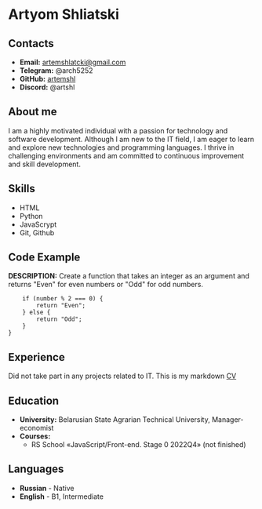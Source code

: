 # Artyom Shliatski
## Contacts
* __Email:__ artemshlatcki@gmail.com
* __Telegram:__ @arch5252
* __GitHub:__ [artemshl](https://github.com/artemshl)
* __Discord:__ @artshl
## About me
I am a highly motivated individual with a passion for technology and software development. Although I am new to the IT field, I am eager to learn and explore new technologies and programming languages. I thrive in challenging environments and am committed to continuous improvement and skill development.
## Skills
*  HTML
*   Python
*   JavaScrypt
*   Git, Github
  ## Code Example
   __DESCRIPTION:__ Create a function that takes an integer as an argument and returns "Even" for even numbers or "Odd" for odd numbers.
``` function evenOrOdd(number) {
    if (number % 2 === 0) {
        return "Even";
    } else {
        return "Odd";
    }
}
```
## Experience
Did not take part in any projects related to IT.
This is my markdown [CV](https://github.com/artemshl/rsschool-cv/blob/gh-pages/cv.md)
## Education
* __University:__ Belarusian State Agrarian Technical University, Manager-economist
* __Courses:__
    + RS School «JavaScript/Front-end. Stage 0 2022Q4» (not finished)
  
## Languages
* __Russian__ - Native
* __English__ - B1, Intermediate 
